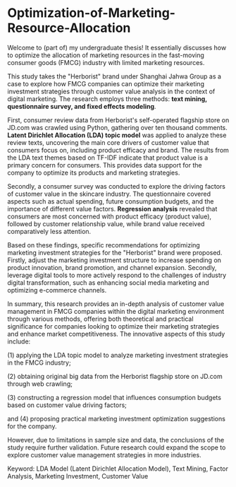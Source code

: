 # Optimization-of-Marketing-Resource-Allocation
 Welcome to (part of) my undergraduate thesis! It essentially discusses how to optimize the allocation of marketing resources in the fast-moving consumer goods (FMCG) industry with limited marketing resources.
 
  This study takes the "Herborist" brand under Shanghai Jahwa Group as a case to explore how FMCG companies can optimize their marketing investment strategies through customer value analysis in the context of digital marketing. The research employs three methods: **text mining, questionnaire survey, and fixed effects modeling**.

First, consumer review data from Herborist's self-operated flagship store on JD.com was crawled using Python, gathering over ten thousand comments. **Latent Dirichlet Allocation (LDA) topic model** was applied to analyze these review texts, uncovering the main core drivers of customer value that consumers focus on, including product efficacy and brand. The results from the LDA text themes based on TF-IDF indicate that product value is a primary concern for consumers. This provides data support for the company to optimize its products and marketing strategies.

Secondly, a consumer survey was conducted to explore the driving factors of customer value in the skincare industry. The questionnaire covered aspects such as actual spending, future consumption budgets, and the importance of different value factors. **Regression analysis** revealed that consumers are most concerned with product efficacy (product value), followed by customer relationship value, while brand value received comparatively less attention.

Based on these findings, specific recommendations for optimizing marketing investment strategies for the "Herborist" brand were proposed. Firstly, adjust the marketing investment structure to increase spending on product innovation, brand promotion, and channel expansion. Secondly, leverage digital tools to more actively respond to the challenges of industry digital transformation, such as enhancing social media marketing and optimizing e-commerce channels.

In summary, this research provides an in-depth analysis of customer value management in FMCG companies within the digital marketing environment through various methods, offering both theoretical and practical significance for companies looking to optimize their marketing strategies and enhance market competitiveness. The innovative aspects of this study include: 

(1) applying the LDA topic model to analyze marketing investment strategies in the FMCG industry; 

(2) obtaining original big data from the Herborist flagship store on JD.com through web crawling; 

(3) constructing a regression model that influences consumption budgets based on customer value driving factors; 

and (4) proposing practical marketing investment optimization suggestions for the company. 

However, due to limitations in sample size and data, the conclusions of the study require further validation. Future research could expand the scope to explore customer value management strategies in more industries.

Keyword: LDA Model (Latent Dirichlet Allocation Model), Text Mining, Factor Analysis, Marketing Investment, Customer Value 
